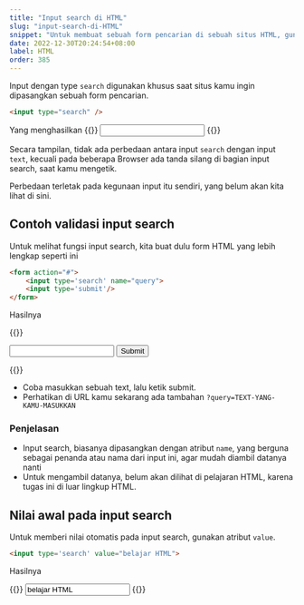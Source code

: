 ```yaml
---
title: "Input search di HTML"
slug: "input-search-di-HTML"
snippet: "Untuk membuat sebuah form pencarian di sebuah situs HTML, gunakan input dengan type search"
date: 2022-12-30T20:24:54+08:00
label: HTML
order: 385
---
```


Input dengan type `search` digunakan khusus saat situs kamu ingin dipasangkan sebuah form pencarian.


```html
<input type="search" />
```

Yang menghasilkan
{{<rawhtml>}}
<input type="search" />
{{</rawhtml>}}

Secara tampilan, tidak ada perbedaan antara input `search` dengan input `text`, kecuali pada beberapa Browser ada tanda silang di bagian input search, saat kamu mengetik. 

Perbedaan terletak pada kegunaan input itu sendiri, yang belum akan kita lihat di sini.

## Contoh validasi input search

Untuk melihat fungsi input search, kita buat dulu form HTML yang lebih lengkap seperti ini

```html
<form action="#">
    <input type='search' name="query">
    <input type='submit'/>
</form>
```
Hasilnya

{{<rawhtml>}}
<form action="">
    <input type='search' name="query">
    <input type='submit'/>
</form>
{{</rawhtml>}}

- Coba masukkan sebuah text, lalu ketik submit.
- Perhatikan di URL kamu sekarang ada tambahan `?query=TEXT-YANG-KAMU-MASUKKAN`

### Penjelasan
- Input search, biasanya dipasangkan dengan atribut `name`, yang berguna sebagai penanda atau nama dari input ini, agar mudah diambil datanya nanti
- Untuk mengambil datanya, belum akan dilihat di pelajaran HTML, karena tugas ini di luar lingkup HTML.

## Nilai awal pada input search

Untuk memberi nilai otomatis pada input search, gunakan atribut `value`.

```html
<input type='search' value="belajar HTML">
```
Hasilnya

{{<rawhtml>}}
<input type='search' value="belajar HTML">
{{</rawhtml>}}